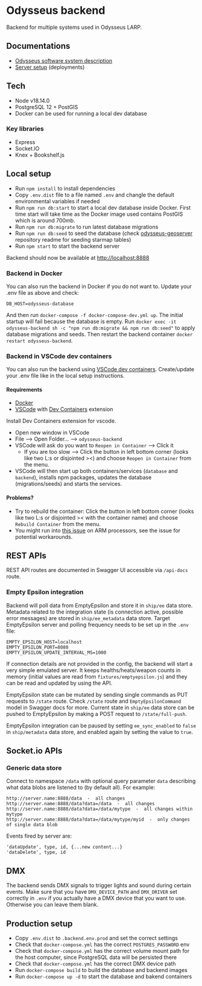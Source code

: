 # Odysseus backend
Backend for multiple systems used in Odysseus LARP.

## Documentations

* [Odysseus software system description](docs/system-description.md)
* [Server setup](docs/server-setup.md) (deployments)

## Tech
* Node v18.14.0
* PostgreSQL 12 + PostGIS
* Docker can be used for running a local dev database

### Key libraries
* Express
* Socket.IO
* Knex + Bookshelf.js

## Local setup
* Run `npm install` to install dependencies
* Copy `.env.dist` file to a file named `.env` and changle the default environmental variables if needed
* Run `npm run db:start` to start a local dev database inside Docker. First time start will take time as the Docker image used contains PostGIS which is around 700mb.
* Run `npm run db:migrate` to run latest database migrations
* Run `npm run db:seed` to seed the database (check [odysseus-geoserver](https://github.com/OdysseusLarp/odysseus-geoserver) repository readme for seeding starmap tables)
* Run `npm start` to start the backend server

Backend should now be available at [http://localhost:8888](http://localhost:8888)

### Backend in Docker
You can also run the backend in Docker if you do not want to. Update your .env file as above and check:

```
DB_HOST=odysseus-database
```

And then run `docker-compose -f docker-compose-dev.yml up`. The initial startup will fail because the database is empty. Run `docker exec -it odysseus-backend sh -c "npm run db:migrate && npm run db:seed"` to apply database migrations and seeds. Then restart the backend container `docker restart odysseus-backend`.

### Backend in VSCode dev containers
You can also run the backend using [VSCode dev containers](https://code.visualstudio.com/docs/devcontainers/containers). Create/update your .env file like in the local setup instructions.

#### Requirements

- [Docker](https://www.docker.com/)
- [VSCode](https://code.visualstudio.com/) with [Dev Containers](https://code.visualstudio.com/docs/devcontainers/tutorial#_install-the-extension) extension

Install Dev Containers extension for vscode.

* Open new window in VSCode
* File --> Open Folder... --> `odysseus-backend`
* VSCode will ask do you want to `Reopen in Container` --> Click it
    * If you are too slow --> Click the button in left bottom corner (looks like two L:s or disjointed ><) and choose `Reopen in Container` from the menu.
* VSCode will then start up both containers/services (`database` and `backend`), installs npm packages, updates the database (migrations/seeds) and starts the services.

#### Problems?

* Try to rebuild the container: Click the button in left bottom corner (looks like two L:s or disjointed >< with the container name) and choose `Rebuild Container` from the menu.
* You might run into [this issue](https://github.com/microsoft/vscode-remote-release/issues/7305) on ARM processors, see the issue for potential workarounds.

## REST APIs
REST API routes are documented in Swagger UI accessible via `/api-docs` route.

### Empty Epsilon integration
Backend will poll data from EmptyEpsilon and store it in `ship/ee` data store. Metadata related to the integration state (is connection active, possible error messages) are stored in `ship/ee_metadata` data store. Target EmptyEpsilon server and polling frequency needs to be set up in the `.env` file:

```
EMPTY_EPSILON_HOST=localhost
EMPTY_EPSILON_PORT=8080
EMPTY_EPSILON_UPDATE_INTERVAL_MS=1000
```

If connection details are not provided in the config, the backend will start a very simple emulated server. It keeps healths/heats/weapon counts in memory (initial values are read from `fixtures/emptyepsilon.js`) and they can be read and updated by using the API.

EmptyEpsilon state can be mutated by sending single commands as PUT requests to `/state` route. Check `/state` route and `EmptyEpsilonCommand` model in Swagger docs for more. Current state in `ship/ee` data store can be pushed to EmptyEpsilon by making a POST request to `/state/full-push`.

EmptyEpsilon integration can be paused by setting `ee_sync_enabled` to `false` in `ship/metadata` data store, and enabled again by setting the value to `true`.

## Socket.io APIs

### Generic data store

Connect to namespace `/data` with optional query parameter `data` describing what data blobs are listened to (by default all).  For example:

    http://server.name:8888/data  -  all changes
    http://server.name:8888/data?data=/data  -  all changes
    http://server.name:8888/data?data=/data/mytype  -  all changes within mytype
    http://server.name:8888/data?data=/data/mytype/myid  -  only changes of single data blob

Events fired by server are:

    'dataUpdate', type, id, {...new content...}
    'dataDelete', type, id

## DMX
The backend sends DMX signals to trigger lights and sound during certain events. Make sure that you have `DMX_DEVICE_PATH` and `DMX_DRIVER` set correctly in `.env` if you actually have a DMX device that you want to use. Otherwise you can leave them blank.

## Production setup
* Copy `.env.dist` to `.backend.env.prod` and set the correct settings
* Check that `docker-compose.yml` has the correct `POSTGRES_PASSWORD` env
* Check that `docker-compose.yml` has the correct volume mount path for the host computer, since PostgreSQL data will be persisted there
* Check that `docker-compose.yml` has the correct DMX device path
* Run `docker-compose build` to build the database and backend images
* Run `docker-compose up -d` to start the database and bakend containers
